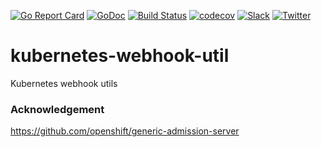 [![Go Report Card](https://goreportcard.com/badge/kmodules.xyz/webhook-runtime)](https://goreportcard.com/report/kmodules.xyz/webhook-runtime)
[![GoDoc](https://godoc.org/kmodules.xyz/webhook-runtime?status.svg "GoDoc")](https://godoc.org/kmodules.xyz/webhook-runtime)
[![Build Status](https://travis-ci.org/appscode/kubernetes-webhook-util.svg?branch=master)](https://travis-ci.org/appscode/kubernetes-webhook-util)
[![codecov](https://codecov.io/gh/appscode/kubernetes-webhook-util/branch/master/graph/badge.svg)](https://codecov.io/gh/appscode/kubernetes-webhook-util)
[![Slack](https://slack.appscode.com/badge.svg)](https://slack.appscode.com)
[![Twitter](https://img.shields.io/twitter/follow/appscodehq.svg?style=social&logo=twitter&label=Follow)](https://twitter.com/intent/follow?screen_name=AppsCodeHQ)

# kubernetes-webhook-util
Kubernetes webhook utils

### Acknowledgement
https://github.com/openshift/generic-admission-server
